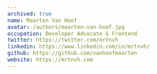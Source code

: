 ```yaml
---
archived: true
name: Maarten Van Hoof
avatar: /authors/maarten-van-hoof.jpg
occupation: Developer Advocate & Frontend
twitter: https://twitter.com/mrtnvh
linkedin: https://www.linkedin.com/in/mrtnvh/
github: https://github.com/vanhoofmaarten
website: https://mrtnvh.com
---
```

